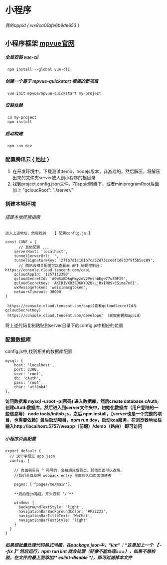 # 小程序
###### 我的appid {  wx8ca01bfe6b9de653  }

##  小程序框架 [mpvue官网](http://mpvue.com/mpvue/)

##### 全局安装 vue-cli
     npm install --global vue-cli

##### 创建一个基于 mpvue-quickstart 模板的新项目
     vue init mpvue/mpvue-quickstart my-project

##### 安装依赖
     cd my-project
     npm install
##### 启动构建
     npm run dev
	 
### 配置腾讯云   { [地址](https://console.qcloud.com/lav2/dev) }

1. 在开发环境中，下载测试demo，nodejs版本，非游戏的，然后解压，将解压出来的文件夹server放入到小程序的根目录
2. 找到project.config.json文件，在appid同级下，或者miniprogramRoot后面加上 "qcloudRoot": "./server/"

### 搭建本地环境

###### [搭建本地环境指南](https://cloud.tencent.com/document/product/619/11442)
	进入上述地址，然后找到   【 配置config.js 】
```
const CONF = {
      // 其他配置 ...
    serverHost: 'localhost',
    tunnelServerUrl: '',
    tunnelSignatureKey: '27fb7d1c161b7ca52d73cce0f1d833f9f5b5ec89',
      // 腾讯云相关配置可以查看云 API 秘钥控制台：https://console.cloud.tencent.com/capi
    qcloudAppId: '1257112390',
    qcloudSecretId: 'A9wXxBD6qPmyzoV2VmsnbEgw77wZ0FI9',
    qcloudSecretKey: 'AKIDIVXO3ZOKWYO2UkLjRxIRO9kCSime7n6I',
    wxMessageToken: 'weixinmsgtoken',
    networkTimeout: 30000
}
```
	 https://console.cloud.tencent.com/capi(查看qcloudSecretId与qcloudSecretKey)
     https://console.cloud.tencent.com/developer （获取密钥和appid）
	 
将上述代码复制粘贴到server目录下的config.js中相应的位置

### 配置数据库
config.js中,找到相关的数据库配置
```
mysql: {
	host: 'localhost',
	port: 3306,
	user: 'root',
	db: 'cAuth',
	pass: 'root',
	char: 'utf8mb4'
},
```


**访问数据库 mysql -uroot -p(密码)   进入数据库，然后create database cAuth;创建cAuth数据库，然后进入到server文件夹中，初始化数据库（用户登陆的一些信息等） node tools/initsb.js，之后 npm install，【server也是一个完整的项目，也需要依赖】最后启动项目，npm run dev，启动koa服务，在浏览器地址栏输入http://localhost:5757/weapp（前缀）/demo（路由） 即可访问**

##### 小程序页面配置
```language
export default {
  // 这个字段走 app.json
  config: {
  
    // 页面前带有 ^ 符号的，会被编译成首页，其他页面可以选填，
	//我们会自动把 webpack entry 里面的入口页面加进去
	
    pages: ['^pages/me/main'],
	
	**找的是js路径，开头没有 ‘/’**
    
	window: {
      backgroundTextStyle: 'light',
      navigationBarBackgroundColor: '#F22222',
      navigationBarTitleText: 'WeChat',
      navigationBarTextStyle: 'light'
    }
  }
}
```
##### 如果想批量处理代码格式问题，在package.json中，“lint”：“这里加上一个 【 --fix 】” 然后运行，npm run lint 就会处理（好像不能处理===），如果不想校验，在文件的最上面添加/* eslint-disable */，即可过滤掉本文件
